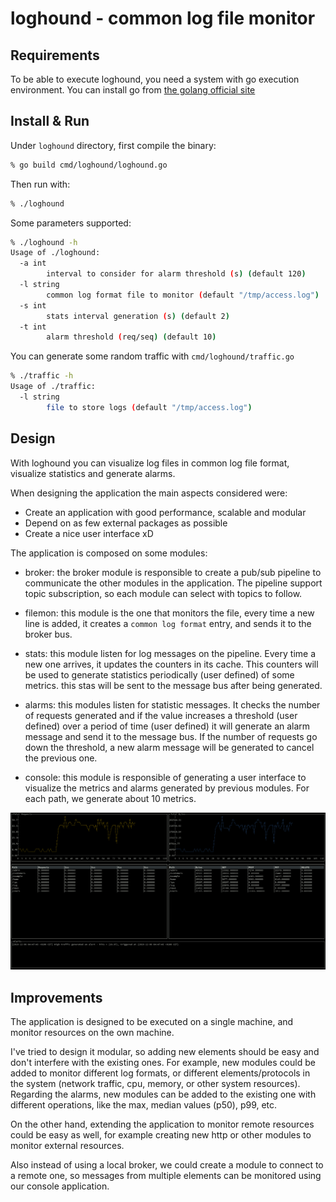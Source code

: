 # loghound - common log file monitor

## Requirements

To be able to execute loghound, you need a system with go execution environment.
You can install go from [the golang official site](http://golang.org)

## Install & Run

Under `loghound` directory, first compile the binary:

```bash
% go build cmd/loghound/loghound.go

```

Then run with:

```bash
% ./loghound
```

Some parameters supported:

```bash
% ./loghound -h
Usage of ./loghound:
  -a int
    	interval to consider for alarm threshold (s) (default 120)
  -l string
    	common log format file to monitor (default "/tmp/access.log")
  -s int
    	stats interval generation (s) (default 2)
  -t int
    	alarm threshold (req/seq) (default 10)
```

You can generate some random traffic with `cmd/loghound/traffic.go`


```bash
% ./traffic -h
Usage of ./traffic:
  -l string
    	file to store logs (default "/tmp/access.log")
```


## Design

With loghound you can visualize log files in common log file format, visualize statistics and generate alarms.

When designing the application the main aspects considered were:

- Create an application with good performance, scalable and modular
- Depend on as few external packages as possible
- Create a nice user interface xD


The application is composed on some modules:

- broker: the broker module is responsible to create a pub/sub pipeline to communicate the other modules in the application. The pipeline support topic subscription, so each module can select with topics to follow.

- filemon: this module is the one that monitors the file, every time a new line is added, it creates a `common log format` entry, and sends it to the broker bus.

- stats: this module listen for log messages on the pipeline. Every time a new one arrives, it updates the counters in its cache. This counters will be used to generate statistics periodically (user defined) of some metrics. this stas will be sent to the message bus after being generated.

- alarms: this modules listen for statistic messages. It checks the number of requests generated and if the value increases a threshold (user defined) over a period of time (user defined) it will generate an alarm message and send it to the message bus. If the number of requests go down the threshold, a new alarm message will be generated to cancel the previous one.

- console: this module is responsible of generating a user interface to visualize the metrics and alarms generated by previous modules. For each path, we generate about 10 metrics.

![img](./docs/screenshot.png)

## Improvements

The application is designed to be executed on a single machine, and monitor resources on the own machine.

I've tried to design it modular, so adding new elements should be easy and don't interfere with the existing ones. For example, new modules could be added to monitor different log formats, or different elements/protocols in the system (network traffic, cpu, memory, or other system resources). Regarding the alarms, new modules can be added to the existing one with different operations, like the max, median values (p50), p99, etc.

On the other hand, extending the application to monitor remote resources could be easy as well, for example creating new http or other modules to monitor external resources.

Also instead of using a local broker, we could create a module to connect to a remote one, so messages from multiple elements can be monitored using our console application.
